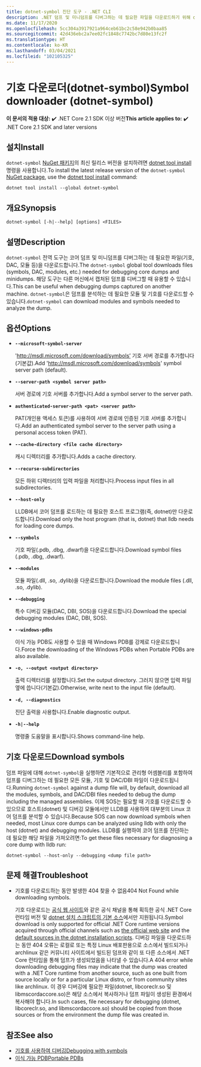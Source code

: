 ```yaml
---
title: dotnet-symbol 진단 도구 - .NET CLI
description: .NET 덤프 및 미니덤프를 디버그하는 데 필요한 파일을 다운로드하기 위해 dotnet-symbol CLI 도구를 설치하고 사용하는 방법을 알아봅니다.
ms.date: 11/17/2020
ms.openlocfilehash: 5cc304a3917921a964ceb61bc2c58e942b0baa85
ms.sourcegitcommit: 42d436ebc2a7ee02fc1848c7742bc7d80e13fc2f
ms.translationtype: HT
ms.contentlocale: ko-KR
ms.lasthandoff: 03/04/2021
ms.locfileid: "102105325"
---
```

# <a name="symbol-downloader-dotnet-symbol"></a><span data-ttu-id="436ab-103">기호 다운로더(dotnet-symbol)</span><span class="sxs-lookup"><span data-stu-id="436ab-103">Symbol downloader (dotnet-symbol)</span></span>

<span data-ttu-id="436ab-104">**이 문서의 적용 대상:**  ✔️ .NET Core 2.1 SDK 이상 버전</span><span class="sxs-lookup"><span data-stu-id="436ab-104">**This article applies to:** ✔️ .NET Core 2.1 SDK and later versions</span></span>

## <a name="install"></a><span data-ttu-id="436ab-105">설치</span><span class="sxs-lookup"><span data-stu-id="436ab-105">Install</span></span>

<span data-ttu-id="436ab-106">`dotnet-symbol` [NuGet 패키지](https://www.nuget.org/packages/dotnet-symbol)의 최신 릴리스 버전을 설치하려면 [dotnet tool install](../tools/dotnet-tool-install.md) 명령을 사용합니다.</span><span class="sxs-lookup"><span data-stu-id="436ab-106">To install the latest release version of the `dotnet-symbol` [NuGet package](https://www.nuget.org/packages/dotnet-symbol), use the [dotnet tool install](../tools/dotnet-tool-install.md) command:</span></span>

```dotnetcli
dotnet tool install --global dotnet-symbol
```

## <a name="synopsis"></a><span data-ttu-id="436ab-107">개요</span><span class="sxs-lookup"><span data-stu-id="436ab-107">Synopsis</span></span>

```console
dotnet-symbol [-h|--help] [options] <FILES>
```

## <a name="description"></a><span data-ttu-id="436ab-108">설명</span><span class="sxs-lookup"><span data-stu-id="436ab-108">Description</span></span>

<span data-ttu-id="436ab-109">`dotnet-symbol` 전역 도구는 코어 덤프 및 미니덤프를 디버그하는 데 필요한 파일(기호, DAC, 모듈 등)을 다운로드합니다.</span><span class="sxs-lookup"><span data-stu-id="436ab-109">The `dotnet-symbol` global tool downloads files (symbols, DAC, modules, etc.) needed for debugging core dumps and minidumps.</span></span> <span data-ttu-id="436ab-110">해당 도구는 다른 머신에서 캡처된 덤프를 디버그할 때 유용할 수 있습니다.</span><span class="sxs-lookup"><span data-stu-id="436ab-110">This can be useful when debugging dumps captured on another machine.</span></span> <span data-ttu-id="436ab-111">`dotnet-symbol`은 덤프를 분석하는 데 필요한 모듈 및 기호를 다운로드할 수 있습니다.</span><span class="sxs-lookup"><span data-stu-id="436ab-111">`dotnet-symbol` can download modules and symbols needed to analyze the dump.</span></span>

## <a name="options"></a><span data-ttu-id="436ab-112">옵션</span><span class="sxs-lookup"><span data-stu-id="436ab-112">Options</span></span>

- **`--microsoft-symbol-server`**

  <span data-ttu-id="436ab-113">'http://msdl.microsoft.com/download/symbols’ 기호 서버 경로를 추가합니다(기본값).</span><span class="sxs-lookup"><span data-stu-id="436ab-113">Add 'http://msdl.microsoft.com/download/symbols' symbol server path (default).</span></span>

- **`--server-path <symbol server path>`**

  <span data-ttu-id="436ab-114">서버 경로에 기호 서버를 추가합니다.</span><span class="sxs-lookup"><span data-stu-id="436ab-114">Add a symbol server to the server path.</span></span>

- **`authenticated-server-path <pat> <server path>`**

  <span data-ttu-id="436ab-115">PAT(개인용 액세스 토큰)를 사용하여 서버 경로에 인증된 기호 서버를 추가합니다.</span><span class="sxs-lookup"><span data-stu-id="436ab-115">Add an authenticated symbol server to the server path using a personal access token (PAT).</span></span>

- **`--cache-directory <file cache directory>`**

  <span data-ttu-id="436ab-116">캐시 디렉터리를 추가합니다.</span><span class="sxs-lookup"><span data-stu-id="436ab-116">Adds a cache directory.</span></span>

- **`--recurse-subdirectories`**

  <span data-ttu-id="436ab-117">모든 하위 디렉터리의 입력 파일을 처리합니다.</span><span class="sxs-lookup"><span data-stu-id="436ab-117">Process input files in all subdirectories.</span></span>

- **`--host-only`**

  <span data-ttu-id="436ab-118">LLDB에서 코어 덤프를 로드하는 데 필요한 호스트 프로그램(즉, dotnet)만 다운로드합니다.</span><span class="sxs-lookup"><span data-stu-id="436ab-118">Download only the host program (that is, dotnet) that lldb needs for loading core dumps.</span></span>

- **`--symbols`**

  <span data-ttu-id="436ab-119">기호 파일(.pdb, .dbg, .dwarf)을 다운로드합니다.</span><span class="sxs-lookup"><span data-stu-id="436ab-119">Download symbol files (.pdb, .dbg, .dwarf).</span></span>

- **`--modules`**

  <span data-ttu-id="436ab-120">모듈 파일(.dll, .so, .dylib)을 다운로드합니다.</span><span class="sxs-lookup"><span data-stu-id="436ab-120">Download the module files (.dll, .so, .dylib).</span></span>

- **`--debugging`**

  <span data-ttu-id="436ab-121">특수 디버깅 모듈(DAC, DBI, SOS)을 다운로드합니다.</span><span class="sxs-lookup"><span data-stu-id="436ab-121">Download the special debugging modules (DAC, DBI, SOS).</span></span>

- **`--windows-pdbs`**

  <span data-ttu-id="436ab-122">이식 가능 PDB도 사용할 수 있을 때 Windows PDB를 강제로 다운로드합니다.</span><span class="sxs-lookup"><span data-stu-id="436ab-122">Force the downloading of the Windows PDBs when Portable PDBs are also available.</span></span>

- **`-o, --output <output directory>`**

  <span data-ttu-id="436ab-123">출력 디렉터리를 설정합니다.</span><span class="sxs-lookup"><span data-stu-id="436ab-123">Set the output directory.</span></span> <span data-ttu-id="436ab-124">그러지 않으면 입력 파일 옆에 씁니다(기본값).</span><span class="sxs-lookup"><span data-stu-id="436ab-124">Otherwise, write next to the input file (default).</span></span>

- **`-d, --diagnostics`**

  <span data-ttu-id="436ab-125">진단 출력을 사용합니다.</span><span class="sxs-lookup"><span data-stu-id="436ab-125">Enable diagnostic output.</span></span>

- **`-h|--help`**

  <span data-ttu-id="436ab-126">명령줄 도움말을 표시합니다.</span><span class="sxs-lookup"><span data-stu-id="436ab-126">Shows command-line help.</span></span>

## <a name="download-symbols"></a><span data-ttu-id="436ab-127">기호 다운로드</span><span class="sxs-lookup"><span data-stu-id="436ab-127">Download symbols</span></span>

<span data-ttu-id="436ab-128">덤프 파일에 대해 `dotnet-symbol`을 실행하면 기본적으로 관리형 어셈블리를 포함하여 덤프를 디버그하는 데 필요한 모든 모듈, 기호 및 DAC/DBI 파일이 다운로드됩니다.</span><span class="sxs-lookup"><span data-stu-id="436ab-128">Running `dotnet-symbol` against a dump file will, by default, download all the modules, symbols, and DAC/DBI files needed to debug the dump including the managed assemblies.</span></span> <span data-ttu-id="436ab-129">이제 SOS는 필요할 때 기호를 다운로드할 수 있으므로 호스트(dotnet) 및 디버깅 모듈에서만 LLDB를 사용하여 대부분의 Linux 코어 덤프를 분석할 수 있습니다.</span><span class="sxs-lookup"><span data-stu-id="436ab-129">Because SOS can now download symbols when needed, most Linux core dumps can be analyzed using lldb with only the host (dotnet) and debugging modules.</span></span> <span data-ttu-id="436ab-130">LLDB를 실행하여 코어 덤프를 진단하는 데 필요한 해당 파일을 가져오려면:</span><span class="sxs-lookup"><span data-stu-id="436ab-130">To get these files necessary for diagnosing a core dump with lldb run:</span></span>

```console
dotnet-symbol --host-only --debugging <dump file path>
```

## <a name="troubleshoot"></a><span data-ttu-id="436ab-131">문제 해결</span><span class="sxs-lookup"><span data-stu-id="436ab-131">Troubleshoot</span></span>

- <span data-ttu-id="436ab-132">기호를 다운로드하는 동안 발생한 404 찾을 수 없음</span><span class="sxs-lookup"><span data-stu-id="436ab-132">404 Not Found while downloading symbols.</span></span>

   <span data-ttu-id="436ab-133">기호 다운로드는 [공식 웹 사이트](https://dotnet.microsoft.com/download/dotnet)와 같은 공식 채널을 통해 획득한 공식 .NET Core 런타임 버전 및 [dotnet 설치 스크립트의 기본 소스](../tools/dotnet-install-script.md)에서만 지원됩니다.</span><span class="sxs-lookup"><span data-stu-id="436ab-133">Symbol download is only supported for official .NET Core runtime versions acquired through official channels such as [the official web site](https://dotnet.microsoft.com/download/dotnet) and the [default sources in the dotnet installation scripts](../tools/dotnet-install-script.md).</span></span> <span data-ttu-id="436ab-134">디버깅 파일을 다운로드하는 동안 404 오류는 로컬로 또는 특정 Linux 배포판용으로 소스에서 빌드되거나 archlinux 같은 커뮤니티 사이트에서 빌드된 덤프와 같이 또 다른 소스에서 .NET Core 런타임을 통해 덤프가 생성되었음을 나타낼 수 있습니다.</span><span class="sxs-lookup"><span data-stu-id="436ab-134">A 404 error while downloading debugging files may indicate that the dump was created with a .NET Core runtime from another source, such as one built from source locally or for a particular Linux distro, or from community sites like archlinux.</span></span> <span data-ttu-id="436ab-135">이 경우 디버깅에 필요한 파일(dotnet, libcoreclr.so 및 libmscordaccore.so)은 해당 소스에서 복사하거나 덤프 파일이 생성된 환경에서 복사해야 합니다.</span><span class="sxs-lookup"><span data-stu-id="436ab-135">In such cases, file necessary for debugging (dotnet, libcoreclr.so, and libmscordaccore.so) should be copied from those sources or from the environment the dump file was created in.</span></span>

## <a name="see-also"></a><span data-ttu-id="436ab-136">참조</span><span class="sxs-lookup"><span data-stu-id="436ab-136">See also</span></span>

* [<span data-ttu-id="436ab-137">기호를 사용하여 디버깅</span><span class="sxs-lookup"><span data-stu-id="436ab-137">Debugging with symbols</span></span>](/windows/win32/dxtecharts/debugging-with-symbols)
* [<span data-ttu-id="436ab-138">이식 가능 PDB</span><span class="sxs-lookup"><span data-stu-id="436ab-138">Portable PDBs</span></span>](https://github.com/dotnet/core/blob/master/Documentation/diagnostics/portable_pdb.md)
